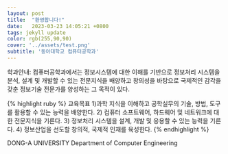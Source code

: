 ```yaml
---
layout: post
title:  "환영합니다!"
date:   2023-03-23 14:05:21 +0800
tags: jekyll update
color: rgb(255,90,90)
cover: '../assets/test.png'
subtitle: '동아대학교 컴퓨터공학과'
---
```


학과안내:
컴퓨터공학과에서는 정보시스템에 대한 이해를 기반으로 정보처리 시스템을 분석, 설계 및 개발할 수 있는 전문지식을 배양하고 창의성을 바탕으로 국제적인 감각을 갖춘 정보기술 전문가를 양성하는 그 목적이 있다.

{% highlight ruby %}
 교육목표
1)과학 지식을 이해하고 공학실무의 기술, 방법, 도구를 활용할 수 있는 능력을 배양한다. 
2) 컴퓨터 소프트웨어, 하드웨어 및 네트워크에 대한 전문지식을 기른다. 
3) 정보처리 시스템을 설계, 개발 및 응용할 수 있는 능력을 기른다. 
4) 정보산업을 선도할 창의적, 국제적 인재를 육성한다. 
{% endhighlight %}

DONG-A UNIVERSITY
Department of 
Computer Engineering

[jekyll-docs]: https://jekyllrb.com/docs/home
[jekyll-gh]:   https://github.com/jekyll/jekyll
[jekyll-talk]: https://talk.jekyllrb.com/
